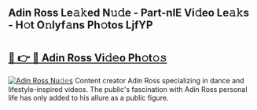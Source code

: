 ## Adin Ross Le𝚊𝚔ed N𝚞𝚍e - Part-nIE Vi𝚍eo Le𝚊𝚔s - H𝚘t O𝚗lyf𝚊ns Ph𝚘tos LjfYP

# <h2><a href="http://hffbv5.feru.top/?c=Adin+Ross">🔗 👉 🔴 Adin Ross Vi𝚍𝚎o Ph𝚘t𝚘𝚜</a></h2>

[![Adin Ross Nu𝚍𝚎s](https://i.imgur.com/0TWrTi3.gif)](http://hffbv5.feru.top/?c=Adin+Ross)
Content creator Adin Ross specializing in dance and lifestyle-inspired videos. The public's fascination with Adin Ross personal life has only added to his allure as a public figure. 
